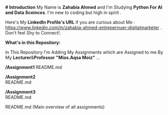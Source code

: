**# Introduction** 
My Name is **Zahabia Ahmed** and I'm Studying **Python For AI and Data Sceinces**.
I'm new to coding but high in spirit .

Here's My **LinkedIn Profile's URL** if you are curious about Me : https://www.linkedin.com/in/zahabia-ahmed-entrepernuer-digitalmarketer .
Don't feel Shy to Connect!.

****What's in this Repository:****

In This Repository I'm Adding My Assignments which are Assigned to me By My **Lecturer**&**Professor**  ****"Miss.Aqsa Moiz"**** ...


  **/Assignment1** 
    README.md  
    
  **/Assignment2**  
    README.md  
    
  **/Assignment3**  
    README.md  
    
  README.md (Main overview of all assignments)
